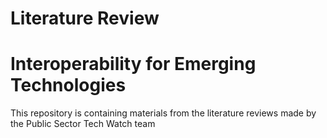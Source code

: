 # Literature Review

# Interoperability for Emerging Technologies

This repository is containing materials from the literature reviews made by the Public Sector Tech Watch team

